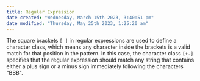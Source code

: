 ```yaml
---
title: Regular Expression
date created: "Wednesday, March 15th 2023, 3:40:51 pm"
date modified: "Thursday, May 25th 2023, 1:25:20 am"
---
```


The square brackets `[ ]` in regular expressions are used to define a character class, which means any character inside the brackets is a valid match for that position in the pattern. In this case, the character class `[+-]` specifies that the regular expression should match any string that contains either a plus sign or a minus sign immediately following the characters "BBB".
